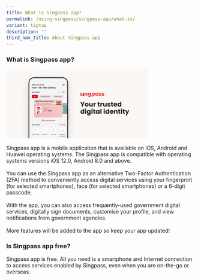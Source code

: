 ```yaml
---
title: What is Singpass app?
permalink: /using-singpass/singpass-app/what-is/
variant: tiptap
description: ""
third_nav_title: About Singpass app
---
```

<h3>What is Singpass app?</h3>
<div class="isomer-image-wrapper">
<img style="width: 75%;" height="auto" width="100%" alt="singpass app home screen with text: singpass, your trusted digital identity" src="/images/singpass_app_feature_image.png">
</div>
<p>Singpass app is a mobile application that is available on iOS, Android
and Huawei operating systems. The Singpass app is compatible with operating
systems versions iOS 12.0, Android 8.0 and above.
<br>
<br>You can use the Singpass app as an alternative Two-Factor Authentication
(2FA) method to conveniently access digital services using your fingerprint
(for selected smartphones), face (for selected smartphones) or a 6-digit
passcode.
<br>
<br>With the app, you can also access frequently-used government digital services,
digitally sign documents, customise your profile, and view notifications
from government agencies.
<br>
<br>More features will be added to the app so keep your app updated!</p>
<p></p>
<h3>Is Singpass app free?</h3>
<p>Singpass app is free. All you need is a smartphone and Internet connection
to access services enabled by Singpass, even when you are on-the-go or
overseas.</p>